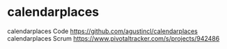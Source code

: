 calendarplaces
==============

calendarplaces Code https://github.com/agustincl/calendarplaces
calendarplaces Scrum https://www.pivotaltracker.com/s/projects/942486
